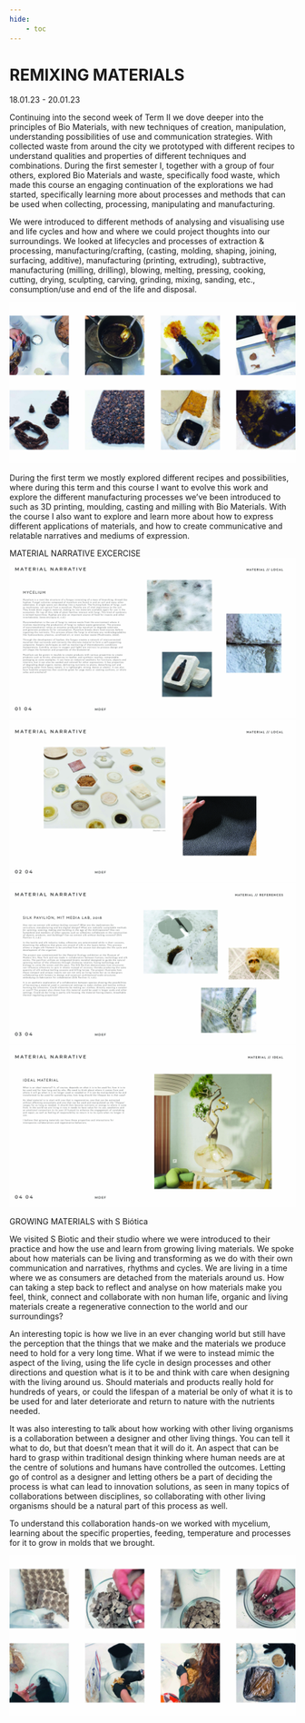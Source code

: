 ```yaml
---
hide:
    - toc
---
```


# **REMIXING MATERIALS**

18.01.23 - 20.01.23

Continuing into the second week of Term II we dove deeper into the principles of Bio Materials, with new techniques of creation, manipulation, understanding possibilities of use and communication strategies. With collected waste from around the city we prototyped with different recipes to understand qualities and properties of different techniques and combinations. During the first semester I, together with a group of four others, explored Bio Materials and waste, specifically food waste, which made this course an engaging continuation of the explorations we had started, specifically learning more about processes and methods that can be used when collecting, processing, manipulating and manufacturing. 

We were introduced to different methods of analysing and visualising use and life cycles and how and where we could project thoughts into our surroundings. We looked at lifecycles and processes of extraction & processing, manufacturing/crafting, (casting, molding, shaping, joining, surfacing, additive), manufacturing (printing, extruding), subtractive, manufacturing (milling, drilling), blowing, melting, pressing, cooking, cutting, drying, sculpting, carving, grinding, mixing, sanding, etc., consumption/use and end of the life and disposal.

![](../images/RemixingMaterials/process2.jpg)

During the first term we mostly explored different recipes and possibilities, where during this term and this course I want to evolve this work and explore the different manufacturing processes we’ve been introduced to such as 3D printing, moulding, casting and milling with Bio Materials. With the course I also want to explore and learn more about how to express different applications of materials, and how to create communicative and relatable narratives and mediums of expression. 

MATERIAL NARRATIVE EXCERCISE
![](../images/RemixingMaterials/1excercise2.jpg)
![](../images/RemixingMaterials/1excercise3.jpg)
![](../images/RemixingMaterials/1excercise4.jpg)
![](../images/RemixingMaterials/1excercise5.jpg)

GROWING MATERIALS with S Biótica

We visited S Biotic and their studio where we were introduced to their practice and how the use and learn from growing living materials. We spoke about how materials can be living and transforming as we do with their own communication and narratives, rhythms and cycles. We are living in a time where we as consumers are detached from the materials around us. How can taking a step back to reflect and analyse on how materials make you feel, think, connect and collaborate with non human life, organic and living materials create a regenerative connection to the world and our surroundings? 

An interesting topic is how we live in an ever changing world but still have the perception that the things that we make and the materials we produce need to hold for a very long time. What if we were to instead mimic the aspect of the living, using the life cycle in design processes and other directions and question what is it to be and think with care when designing with the living around us. Should materials and products really hold for hundreds of years, or could the lifespan of a material be only of what it is to be used for and later deteriorate and return to nature with the nutrients needed. 

It was also interesting to talk about how working with other living organisms is a collaboration between a designer and other living things. You can tell it what to do, but that doesn’t mean that it will do it. An aspect that can be hard to grasp within traditional design thinking where human needs are at the centre of solutions and humans have controlled the outcomes. Letting go of control as a designer and letting others be a part of deciding the process is what can lead to innovation solutions, as seen in many topics of collaborations between disciplines, so collaborating with other living organisms should be a natural part of this process as well. 

To understand this collaboration hands-on we worked with mycelium, learning about the specific properties, feeding, temperature and processes for it to grow in molds that we brought.  

![](../images/RemixingMaterials/process1.jpg)